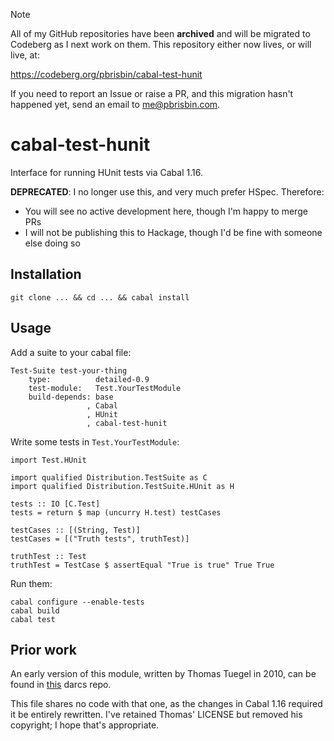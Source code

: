 > [!NOTE]
> All of my GitHub repositories have been **archived** and will be migrated to
> Codeberg as I next work on them. This repository either now lives, or will
> live, at:
>
> https://codeberg.org/pbrisbin/cabal-test-hunit
>
> If you need to report an Issue or raise a PR, and this migration hasn't
> happened yet, send an email to me@pbrisbin.com.

# cabal-test-hunit

Interface for running HUnit tests via Cabal 1.16.

**DEPRECATED**: I no longer use this, and very much prefer HSpec. Therefore:

- You will see no active development here, though I'm happy to merge PRs
- I will not be publishing this to Hackage, though I'd be fine with someone else doing so

## Installation

~~~
git clone ... && cd ... && cabal install
~~~

## Usage

Add a suite to your cabal file:

~~~
Test-Suite test-your-thing
    type:          detailed-0.9
    test-module:   Test.YourTestModule
    build-depends: base
                 , Cabal
                 , HUnit
                 , cabal-test-hunit
~~~

Write some tests in `Test.YourTestModule`:

~~~ { .haskell }
import Test.HUnit

import qualified Distribution.TestSuite as C
import qualified Distribution.TestSuite.HUnit as H

tests :: IO [C.Test]
tests = return $ map (uncurry H.test) testCases

testCases :: [(String, Test)]
testCases = [("Truth tests", truthTest)]

truthTest :: Test
truthTest = TestCase $ assertEqual "True is true" True True
~~~

Run them:

~~~
cabal configure --enable-tests
cabal build
cabal test
~~~

## Prior work

An early version of this module, written by Thomas Tuegel in 2010, can 
be found in [this][cth] darcs repo.

[cth]: http://community.haskell.org/~ttuegel/cabal-test-hunit

This file shares no code with that one, as the changes in Cabal 1.16
required it be entirely rewritten. I've retained Thomas' LICENSE but
removed his copyright; I hope that's appropriate.
